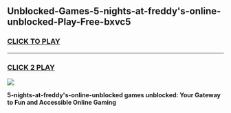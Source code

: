 
## Unblocked-Games-5-nights-at-freddy's-online-unblocked-Play-Free-bxvc5
<h3>
<a href="https://premium76.site?title=5-nights-at-freddy's-online-unblocked&ref=23A">CLICK TO PLAY</a></h3>
<hr>

<h3>
<a href="https://premium76.site?title=5-nights-at-freddy's-online-unblocked&ref=23A">CLICK 2 PLAY</a>
  
</h3>

<a href="https://premium76.site?title=5-nights-at-freddy's-online-unblocked&ref=23A"><img src="https://clearcache.store/games.png"></a>


**5-nights-at-freddy's-online-unblocked games unblocked: Your Gateway to Fun and Accessible Online Gaming**
